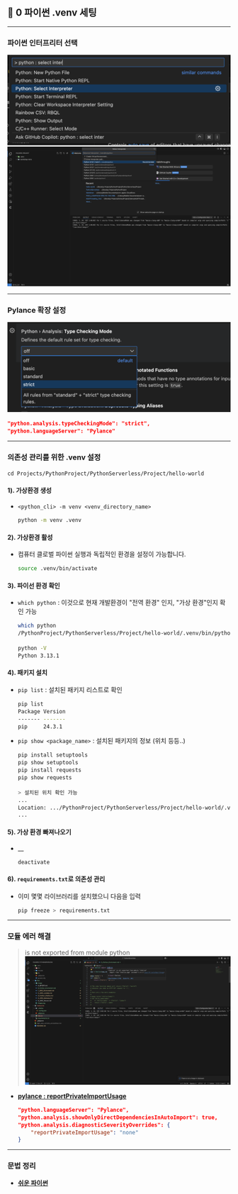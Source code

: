 ## 🍷 0 파이썬 .venv 세팅

---
 
### 파이썬 인터프리터 선택

![](image/2025-01-24-01-10-54.png)
![](image/2025-01-24-01-48-51.png)

---
 
### Pylance 확장 설정
![](image/2025-01-24-01-12-51.png)

```json
"python.analysis.typeCheckingMode": "strict",
"python.languageServer": "Pylance"
```

---
 
### 의존성 관리를 위한 .venv 설정

`cd Projects/PythonProject/PythonServerless/Project/hello-world`

#### 1). 가상환경 생성

* `<python_cli> -m venv <venv_directory_name>`
    ```bash
    python -m venv .venv
    ```

#### 2). 가상환경 활성 
* 컴퓨터 클로벌 파이썬 실행과 독립적인 환경을 설정이 가능합니다.
    ```bash
    source .venv/bin/activate
    ```

#### 3). 파이선 환경 확인

* `which python` : 이것으로 현재 개발환경이 "전역 환경" 인지, "가상 환경"인지 확인 가능
    ```bash
    which python
    /PythonProject/PythonServerless/Project/hello-world/.venv/bin/python

    python -V
    Python 3.13.1
    ```

#### 4). 패키지 설치

* `pip list` : 설치된 패키지 리스트로 확인
    ```bash
    pip list
    Package Version
    ------- -------
    pip     24.3.1
    ```
* `pip show <package_name>` : 설치된 패키지의 정보 (위치 등등..)
    ```bash
    pip install setuptools
    pip show setuptools
    pip install requests  
    pip show requests

    > 설치된 위치 확인 가능
    ...
    Location: .../PythonProject/PythonServerless/Project/hello-world/.venv/lib/python3.13/site-packages
    ...
    ```

#### 5). 가상 환경 빠져나오기

* __
    ```bash
    deactivate
    ```

#### 6). `requirements.txt`로 의존성 관리

* 이미 몇몇 라이브러리를 설치했으니 다음을 입력
    ```bash
    pip freeze > requirements.txt
    ```

---
 
### 모듈 에러 해결

> is not exported from module python
    ![](image/2025-01-24-02-03-18.png)

* **[pylance : reportPrivateImportUsage](https://github.com/microsoft/pylance-release/issues/2953)**
    ```json
    "python.languageServer": "Pylance",
    "python.analysis.showOnlyDirectDependenciesInAutoImport": true,
    "python.analysis.diagnosticSeverityOverrides": {
        "reportPrivateImportUsage": "none"
    }
    ```

--- 

### 문법 정리

* **[쉬운 파이썬](https://wikidocs.net/192016)**